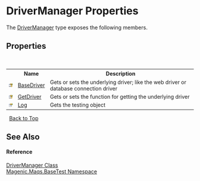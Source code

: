 # DriverManager Properties
 

The <a href="MAQS_5/BaseTest_AUTOGENERATED/DriverManager_Class">DriverManager</a> type exposes the following members.


## Properties
&nbsp;<table><tr><th></th><th>Name</th><th>Description</th></tr><tr><td>![Protected property](media/protproperty.gif "Protected property")</td><td><a href="MAQS_5/BaseTest_AUTOGENERATED/DriverManager-BaseDriver_Property">BaseDriver</a></td><td>
Gets or sets the underlying driver; like the web driver or database connection driver</td></tr><tr><td>![Protected property](media/protproperty.gif "Protected property")</td><td><a href="MAQS_5/BaseTest_AUTOGENERATED/DriverManager-GetDriver_Property">GetDriver</a></td><td>
Gets or sets the function for getting the underlying driver</td></tr><tr><td>![Public property](media/pubproperty.gif "Public property")</td><td><a href="MAQS_5/BaseTest_AUTOGENERATED/DriverManager-Log_Property">Log</a></td><td>
Gets the testing object</td></tr></table>&nbsp;
<a href="#drivermanager-properties">Back to Top</a>

## See Also


#### Reference
<a href="MAQS_5/BaseTest_AUTOGENERATED/DriverManager_Class">DriverManager Class</a><br /><a href="MAQS_5/BaseTest_AUTOGENERATED/Magenic-Maqs-BaseTest_Namespace">Magenic.Maqs.BaseTest Namespace</a><br />